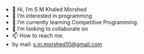- 👋 Hi, I’m S M Khaled Morshed
- 👀 I’m interested in programming
- 🌱 I’m currently learning Competitive Programming.
- 💞️ I’m looking to collaborate on 
- 📫 How to reach me. 
- by mail: s.m.morshed10@gmail.com

<!---
khaledmorshed/khaledmorshed is a ✨ special ✨ repository because its `README.md` (this file) appears on your GitHub profile.
You can click the Preview link to take a look at your changes.
--->
